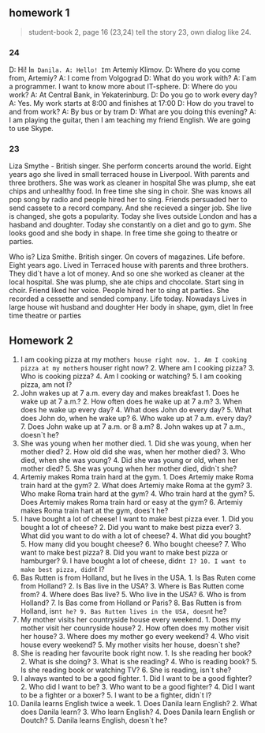 ## homework 1
  >student-book 2, page 16 (23,24) tell the story 23, own dialog like 24.

  ### 24

  D: Hi! I`m Danila.
  A: Hello! I`m Artemiy Klimov.
  D: Where do you come from, Artemiy?
  A: I come from Volgograd
  D: What do you work with?
  A: I`am a programmer. I want to know more about IT-sphere.
  D: Where do you work?
  A: At Central Bank, in Yekaterinburg.
  D: Do you go to work every day? 
  A: Yes. My work starts at 8:00 and finishes at 17:00
  D: How do you travel to and from work?
  A: By bus or by tram
  D: What are you doing this evening?
  A: I am playing the guitar, then I am teaching my friend English. We are going to use Skype.

  ### 23

  Liza Smythe - British singer.
  She perform concerts around the world.
  Eight years ago she lived in small terraced house in Liverpool.
  With parents and three brothers.
  She was work as cleaner in hospital
  She was plump, she eat chips and unhealthy food.
  In free time she sing in choir.
  She was knows all pop song by radio and people hired her to sing.
  Friends persuaded her to send cassete to a record company.
  And she recieved a singer job.
  She live is changed, she gots a popularity. 
  Today she lives outside London and has a hasband and doughter.
  Today she constantly on a diet and go to gym.
  She looks good and she body in shape.
  In free time she going to theatre or parties.
   

  Who is?
    Liza Smithe.
    British singer.
    On covers of magazines.
  Life before.
    Eight years ago.
    Lived in Terraced house with parents and three brothers.
    They did`t have a lot of money.
    And so one she worked as cleaner at the local hospital.
    She was plump, she ate chips and chocolate.
    Start sing in choir.
    Friend liked her voice.
    People hired her to sing at parties.
    She recorded a cessette and sended company.
  Life today. Nowadays
    Lives in large house wit husband and doughter
    Her body in shape, gym, diet
    In free time theatre or parties

## Homework 2
  1. I am cooking pizza at my mother`s house right now.
    1. Am I cooking pizza at my mother`s houser right now?
    2. Where am I cooking pizza?
    3. Who is cooking pizza?
    4. Am I cooking or watching?
    5. I am cooking pizza, am not I?
  2. John wakes up at 7 a.m. every day and makes breakfast
    1. Does he wake up at 7 a.m.?
    2. How often does he wake up at 7 a.m?
    3. When does he wake up every day?
    4. What does John do every day?
    5. What does John do, when he wake up?
    6. Who wake up at 7 a.m. every day?
    7. Does John wake up at 7 a.m. or 8 a.m?
    8. John wakes up at 7 a.m., doesn`t he?
  3. She was young when her mother died.
    1. Did she was young, when her mother died?
    2. How old did she was, when her mother died?
    3. Who died, when she was young?
    4. Did she was young or old, when her mother died?
    5. She was young when her mother died, didn`t she?
  4. Artemiy makes Roma train hard at the gym.
    1. Does Artemiy make Roma train hard at the gym?
    2. What does Artemiy make Roma at the gym?
    3. Who make Roma train hard at the gym?
    4. Who train hard at the gym?
    5. Does Artemiy makes Roma train hard or easy at the gym?
    6. Artemiy makes Roma train hart at the gym, does`t he?
  5. I have bought a lot of cheese! I want to make best pizza ever.
    1. Did you bought a lot of cheese?
    2. Did you want to make best pizza ever?
    3. What did you want to do with a lot of cheese?
    4. What did you bought?
    5. How many did you bought cheese?
    6. Who bought cheese?
    7. Who want to make best pizza?
    8. Did you want to make best pizza or hamburger?
    9. I have bought a lot of cheese, didn`t I?
    10. I want to make best pizza, didn`t I?
  6. Bas Rutten is from Holland, but he lives in the USA.
    1. Is Bas Ruten come from Holland?
    2. Is Bas live in the USA?
    3. Where is Bas Rutten come from?
    4. Where does Bas live?
    5. Who live in the USA?
    6. Who is from Holland?
    7. Is Bas come from Holland or Paris?
    8. Bas Rutten is from Holland, isn`t he?
    9. Bas Rutten lives in the USA, doesn`t he?
  7. My mother visits her countryside house every weekend.
    1. Does my mother visit her counryside house?
    2. How often does my mother visit her house?
    3. Where does my mother go every weekend?
    4. Who visit house every weekend?
    5. My mother visits her house, doesn`t she?
  8. She is reading her favourite book right now.
    1. Is she reading her book?
    2. What is she doing?
    3. What is she reading?
    4. Who is reading book?
    5. Is she reading book or watching TV?
    6. She is reading, isn`t she?
  9. I always wanted to be a good fighter.
    1. Did I want to be a good fighter?
    2. Who did I want to be?
    3. Who want to be a good fighter?
    4. Did I want to be a fighter or a boxer?
    5. I want to be a fighter, didn`t I?
  10. Danila learns English twice a week.
    1. Does Danila learn English?
    2. What does Danila learn?
    3. Who learn English?
    4. Does Danila learn English or Doutch?
    5. Danila learns English, doesn`t he?